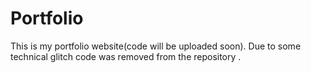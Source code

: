 # Portfolio
This is my portfolio website(code will be uploaded soon).
Due to some technical glitch code was removed from the repository .

